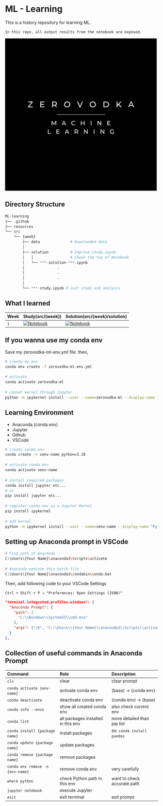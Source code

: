 # ML - Learning

This is a history repository for learning ML.

```
In this repo, all output results from the notebook are exposed.
```

![Zerovodka Machine Learning](resources/Zerovodka.png "Zerovodka Machine Learning")

## Directory Structure

```python
ML-learning
├── .github
├── resources
└── src
    └── {week}
        ├── data              # Downloaded data
        │
        ├── solution          # Improve study.ipynb
        │   │                 # Check the top of Notebook
        │   └── ***-solution-***.ipynb
        │               .
        │               .
        │               .
        │
        └── ***-study.ipynb # Just study and analysis
```

## What I learned

| Week | Study(src/{week})                                                                                                                                                                            | Solution(src/{week}/solution)                                                                                                                                       |
| :--- | :------------------------------------------------------------------------------------------------------------------------------------------------------------------------------------------- | :------------------------------------------------------------------------------------------------------------------------------------------------------------------ |
| `1`  | [![Notebook](https://img.shields.io/badge/Jupyter-Notebook-orange?logo=jupyter)](https://nbviewer.org/github/zerovodka/ML-learning/blob/master/src/week1/MNIST-study.ipynb?flush_cache=true) | [![Notebook](https://img.shields.io/badge/Jupyter-Notebook-orange?logo=jupyter)](https://nbviewer.org/github/zerovodka/ML-learning/tree/master/src/week1/solution/) |

## If you wanna use my conda env

Save my zerovodka-ml-env.yml file.
then,

```bash
# create my env
conda env create -f zerovodka-ml-env.yml

# activate
conda activate zerovodka-ml

# connet kernel through Jupyter
python -m ipykernel install --user --name=zerovodka-ml --display-name "Python (zerovodka-ml)"

```

## Learning Environment

- Anaconda (conda env)
- Jupyter
- Github
- VSCode

```bash
# create conda env
conda create -n venv-name python=3.10

# activate conda env
conda activate venv-name

# install required packages
conda install jupyter etc...
# or
pip install jupyter etc...

# register conda env as a Jupyter Kernel
pip install ipykernel

# add kernel
python -m ipykernel install --user --name=venv-name --display-name "Python (venv-name)"
```

## Setting up Anaconda prompt in VSCode

```bash
# Find path of Anaconda
C:\Users\{Your Name}\anaconda3\Scripts\activate

# Anaconda execute this batch file
C:\Users\{Your Name}\anaconda3\condabin\conda.bat
```

Then, add following code to your VSCode Settings

```
Ctrl + Shift + P → "Preferences: Open Settings (JSON)"
```

```json
"terminal.integrated.profiles.windows": {
  "Anaconda Prompt": {
    "path": [
      "C:\\Windows\\System32\\cmd.exe"
    ],
    "args": ["/K", "C:\\Users\\{Your Name}\\anaconda3\\Scripts\\activate.bat"]
  }
},
```

## Collection of useful commands in Anaconda Prompt

| Command                          | Role                               | Description                 |
| :------------------------------- | :--------------------------------- | :-------------------------- |
| `cls`                            | clear                              | clear prompt                |
| `conda activate {env-name}`      | activate conda env                 | (base) → (conda env)        |
| `conda deactivate`               | deactivate conda env               | (conda env) → (base)        |
| `conda info --envs`              | show all created conda env         | also check current env      |
| `conda list`                     | all packages installed in this env | more detailed than pip list |
| `conda install {package name}`   | install packages                   | ex: `conda install pandas`  |
| `conda update {package name}`    | update packages                    |                             |
| `conda remove {package name}`    | remove packages                    |                             |
| `conda env remove -n {env-name}` | remove conda env                   | very carefully              |
| `where python`                   | check Python path in this env      | want to check accurate path |
| `jupyter notebook`               | execute Jupyter                    |                             |
| `exit`                           | exit terminal                      | exit prompt                 |
